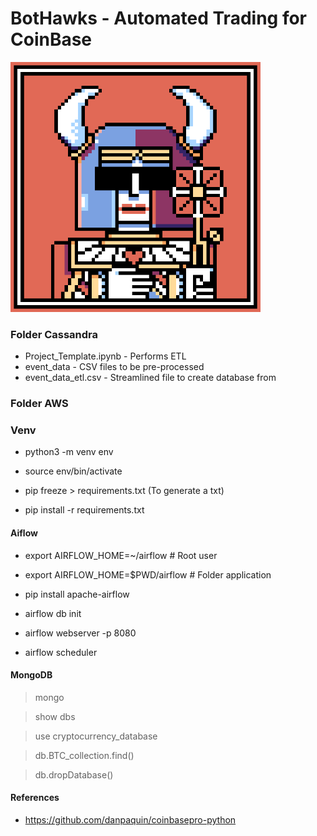 # BotHawks - Automated Trading for CoinBase

<img src="https://github.com/poboisvert/BotHawks.com/raw/main/logo.png" height="400">

### Folder Cassandra

- Project_Template.ipynb - Performs ETL
- event_data - CSV files to be pre-processed
- event_data_etl.csv - Streamlined file to create database from

### Folder AWS

### Venv

- python3 -m venv env

- source env/bin/activate

- pip freeze > requirements.txt (To generate a txt)

- pip install -r requirements.txt

#### Aiflow

- export AIRFLOW_HOME=~/airflow # Root user
- export AIRFLOW_HOME=$PWD/airflow # Folder application

- pip install apache-airflow

- airflow db init

- airflow webserver -p 8080

- airflow scheduler

#### MongoDB

> mongo

> show dbs

> use cryptocurrency_database

> db.BTC_collection.find()

> db.dropDatabase()

#### References

- https://github.com/danpaquin/coinbasepro-python
